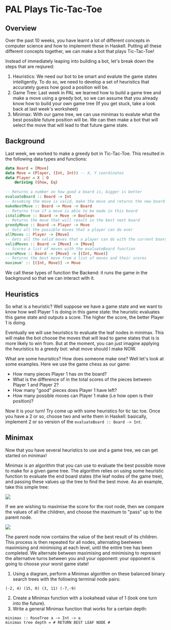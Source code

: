 # PAL Plays Tic-Tac-Toe

## Overview
Over the past 10 weeks, you have learnt a lot of different concepts in computer science and how to implement these in Haskell. Putting all these different concepts together, we can make a bot that plays Tic-Tac-Toe!

Instead of immediately leaping into building a bot, let's break down the steps that are reqiured:
1) Heuristics: We need our bot to be smart and evalute the game states intelligently. To do so, we need to develop a set of heuristics that accurately guess how good a position will be.
2) Game Tree: Last week in PAL we learned how to build a game tree and make a move using a greedy bot, so we can assume that you already know how to build your own game tree (If you get stuck, take a look back at last week's worksheet)
3) Minimax: With our game tree, we can use minimax to evalute what the best possible future position will be. We can then make a bot that will select the move that will lead to that future game state.

## Background
Last week, we worked to make a greedy bot in Tic-Tac-Toe. This resulted in the following data types and functions:
```Haskell
data Board = [Move]
data Move = (Player, (Int, Int)) -- X, Y coordinates
data Player = X | O
    deriving (Show, Eq)
    
-- Returns a number on how good a board is, bigger is better
evaluateBoard :: Board -> Int
-- Assuming the move is valid, make the move and returns the new board
makeNextMove :: Board -> Move -> Board
-- Returns true if a move is able to be made in this board
isValidMove :: Board -> Move -> Boolean
-- Returns the move that will result in the best next board
greedyMove :: Board -> Player -> Move
-- Gets all the possible moves that a player can do ever
allMoves :: Player -> [Move]
-- Gets all the valid moves that a player can do with the current board
validMoves :: Board -> [Move] -> [Move]
-- Scores a list of moves with the evaluateBoard function
scoreMove :: Board -> [Move] -> [(Int, Move)]
-- Returns the best move from a list of moves and their scores
maximum' :: [(Int, Move)] -> Move
```
We call these types of function the Backend: it runs the game in the background so that we can interact with it.

## Heuristics
So what is a heuristic? Well suppose we have a game state and we want to know how well Player 1 is doing in this game state: the heuristic evaluates this game state and outputs a score. The higher the score, the better Player 1 is doing.

Eventually we will use heuristics to evaluate the leaf nodes in minimax. This will make the bot choose the moves that will lead to game states that is is more likely to win from. But at the moment, you can just imagine applying the heuristics to a greedy bot: what move should I make NOW.

What are some heuristics? How does someone make one? Well let's look at some examples. Here we use the game chess as our game:

- How many pieces Player 1 has on the board?
- What is the difference of in the total scores of the pieces between Player 1 and Player 2?
- How many "good" pieces does Player 1 have left?
- How many possible moves can Player 1 make (i.e how open is their position)?

Now it is your turn! Try come up with some heuristics for tic tac toe. Once you have a 2 or so, choose two and write them in Haskell: basically, implement 2 or so version of the ```evaluateBoard :: Board -> Int```.

## Minimax
Now that you have several heuristics to use and a game tree, we can get started on minimax!

Minimax is an algorithm that you can use to evaluate the best possible move to make for a given game tree. The algorithm relies on using some heuristic function to evaluate the end board states (the leaf nodes of the game tree), and passing these values up the tree to find the best move. As an example, take this simple tree:

![](https://raw.githubusercontent.com/COMP1100-PAL/comp1100-pal.github.io/master/img/60771377_695309140920558_4307992282541326336_n.png)

If we are wishing to maximise the score for the root node, then we compare the values of all the children, and choose the maximum to "pass" up to the parent node.

![](https://raw.githubusercontent.com/COMP1100-PAL/comp1100-pal.github.io/master/img/60174971_320517171960295_5200357152299941888_n.png)

The parent node now contains the value of the best result of its children. This process is then repeated for all nodes, alternating beetween maximising and minimising at each level, until the entire tree has been completed. We alternate between maximising and minimising to represent the alternative turns between you and your opponent: your opponent is going to choose your worst game state!

1) Using a diagram, perform a Minimax algorithm on these balanced binary search trees with the following terminal node pairs:
```
(-2, 4) (15, 0) (3, 11) (-7,-9) 
```
2) Create a Minimax function with a lookahead value of 1 (look one turn into the future).
3) Write a general Minimax function that works for a certain depth:
```
minimax :: RoseTree a -> Int -> a
minimax tree depth = # RETURN BEST LEAF NODE #
```
